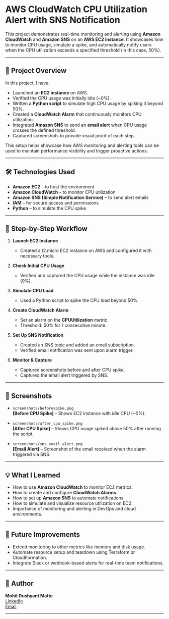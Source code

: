 # AWS CloudWatch CPU Utilization Alert with SNS Notification

This project demonstrates real-time monitoring and alerting using **Amazon CloudWatch** and **Amazon SNS** on an **AWS EC2 instance**. It showcases how to monitor CPU usage, simulate a spike, and automatically notify users when the CPU utilization exceeds a specified threshold (in this case, 50%).

---

## 📌 Project Overview

In this project, I have:

- Launched an **EC2 instance** on AWS.
- Verified the CPU usage was initially idle (~0%).
- Written a **Python script** to simulate high CPU usage by spiking it beyond 50%.
- Created a **CloudWatch Alarm** that continuously monitors CPU utilization.
- Integrated **Amazon SNS** to send an **email alert** when CPU usage crosses the defined threshold.
- Captured screenshots to provide visual proof of each step.

This setup helps showcase how AWS monitoring and alerting tools can be used to maintain performance visibility and trigger proactive actions.

---

## 🛠️ Technologies Used

- **Amazon EC2** – to host the environment
- **Amazon CloudWatch** – to monitor CPU utilization
- **Amazon SNS (Simple Notification Service)** – to send alert emails
- **IAM** – for secure access and permissions
- **Python** – to simulate the CPU spike

---

## 🧪 Step-by-Step Workflow

1. **Launch EC2 Instance**
   - Created a t2.micro EC2 instance on AWS and configured it with necessary tools.

2. **Check Initial CPU Usage**
   - Verified and captured the CPU usage while the instance was idle (0%).

3. **Simulate CPU Load**
   - Used a Python script to spike the CPU load beyond 50%.

4. **Create CloudWatch Alarm**
   - Set an alarm on the **CPUUtilization** metric.
   - Threshold: 50% for 1 consecutive minute.

5. **Set Up SNS Notification**
   - Created an SNS topic and added an email subscription.
   - Verified email notification was sent upon alarm trigger.

6. **Monitor & Capture**
   - Captured screenshots before and after CPU spike.
   - Captured the email alert triggered by SNS.

---

## 📸 Screenshots

- `screenshots/beforespike.png`  
  **[Before CPU Spike]** – Shows EC2 instance with idle CPU (~0%).

- `screenshots/after_cpu_spike.png`  
  **[After CPU Spike]** – Shows CPU usage spiked above 50% after running the script.

- `screenshots/sns_email_alert.png`  
  **[Email Alert]** – Screenshot of the email received when the alarm triggered via SNS.

---

## 💡 What I Learned

- How to use **Amazon CloudWatch** to monitor EC2 metrics.
- How to create and configure **CloudWatch Alarms**.
- How to set up **Amazon SNS** to automate notifications.
- How to simulate and visualize resource utilization on EC2.
- Importance of monitoring and alerting in DevOps and cloud environments.

---

## 🔗 Future Improvements

- Extend monitoring to other metrics like memory and disk usage.
- Automate resource setup and teardown using Terraform or CloudFormation.
- Integrate Slack or webhook-based alerts for real-time team notifications.

---

## 👤 Author

**Mohit Dushyant Matte**  
[LinkedIn](https://linkedin.com/in/mohitmatte)  
[Email](mailto:your-email@example.com)

---

